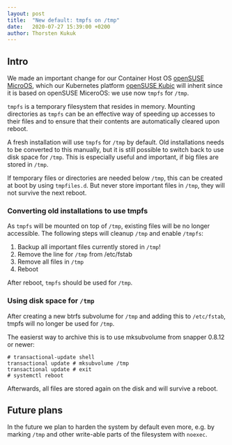 ```yaml
---
layout: post
title:  "New default: tmpfs on /tmp"
date:   2020-07-27 15:39:00 +0200
author: Thorsten Kukuk
---
```


## Intro

We made an important change for our Container Host OS [openSUSE
MicroOS](https://en.opensuse.org/Portal:MicroOS), which our Kubernetes
platform [openSUSE Kubic](https://kubic.opensuse.org) will inherit since it is
based on openSUSE MiceroOS: we use now `tmpfs` for `/tmp`.


`tmpfs` is a temporary filesystem that resides in memory. Mounting directories
as `tmpfs` can be an effective way of speeding up accesses to their files and
to ensure that their contents are automatically cleared upon reboot.

A fresh installation will use `tmpfs` for `/tmp` by default. Old installations
needs to be converted to this manually, but it is still possible to switch
back to use disk space for `/tmp`. This is especially useful and important, if
big files are stored in `/tmp`.

If temporary files or directories are needed below `/tmp`, this can be created
at boot by using `tmpfiles.d`.
But never store important files in `/tmp`, they will not survive the next
reboot.

### Converting old installations to use tmpfs

As `tmpfs` will be mounted on top of `/tmp`, existing files will be no longer
accessible. The following steps will cleanup `/tmp` and enable `/tmpfs`:

1. Backup all important files currently stored in `/tmp`!
2. Remove the line for `/tmp` from /etc/fstab
3. Remove all files in `/tmp`
4. Reboot

After reboot, `tmpfs` should be used for `/tmp`.

### Using disk space for `/tmp`

After creating a new btrfs subvolume for `/tmp` and adding this to
`/etc/fstab`, tmpfs will no longer be used for `/tmp`.

The easierst way to archive this is to use mksubvolume from snapper 0.8.12 or
newer:

```
# transactional-update shell
transactional update # mksubvolume /tmp
transactional update # exit
# systemctl reboot
```

Afterwards, all files are stored again on the disk and will survive a reboot.

## Future plans

In the future we plan to harden the system by default even more, e.g. by
marking `/tmp` and other write-able parts of the filesystem with `noexec`.
